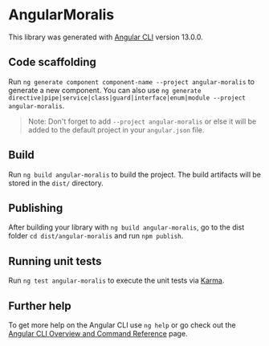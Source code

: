 # AngularMoralis

This library was generated with [Angular CLI](https://github.com/angular/angular-cli) version 13.0.0.

## Code scaffolding

Run `ng generate component component-name --project angular-moralis` to generate a new component. You can also use `ng generate directive|pipe|service|class|guard|interface|enum|module --project angular-moralis`.
> Note: Don't forget to add `--project angular-moralis` or else it will be added to the default project in your `angular.json` file. 

## Build

Run `ng build angular-moralis` to build the project. The build artifacts will be stored in the `dist/` directory.

## Publishing

After building your library with `ng build angular-moralis`, go to the dist folder `cd dist/angular-moralis` and run `npm publish`.

## Running unit tests

Run `ng test angular-moralis` to execute the unit tests via [Karma](https://karma-runner.github.io).

## Further help

To get more help on the Angular CLI use `ng help` or go check out the [Angular CLI Overview and Command Reference](https://angular.io/cli) page.
